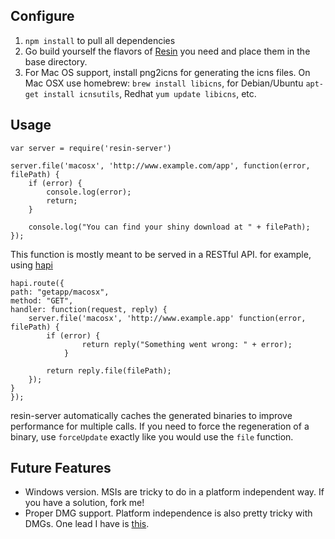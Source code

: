 Configure
---------

1. `npm install` to pull all dependencies 
2. Go build yourself the flavors of [Resin](http://github.com/moneppo/resin) you need and place them in the base directory.
3. For Mac OS support, install png2icns for generating the icns files. On Mac OSX use homebrew: `brew install libicns`, for Debian/Ubuntu `apt-get install icnsutils`, Redhat `yum update libicns`, etc.

Usage
-----

	var server = require('resin-server')

	server.file('macosx', 'http://www.example.com/app', function(error, filePath) {
		if (error) {
			console.log(error);
			return;
		}

		console.log("You can find your shiny download at " + filePath);
	});

This function is mostly meant to be served in a RESTful API. for example, using [hapi](http://hapijs.com/)

	hapi.route({
    path: "getapp/macosx",
    method: "GET",
    handler: function(request, reply) {
    	server.file('macosx', 'http://www.example.app' function(error, filePath) {
    		if (error) {
					return reply("Something went wrong: " + error);
				}

    		return reply.file(filePath);
    	});
    }
	});

resin-server automatically caches the generated binaries to improve performance for multiple calls. If you need to force the regeneration of a binary, use `forceUpdate` exactly like you would use the `file` function.

Future Features
---------------
* Windows version. MSIs are tricky to do in a platform independent way. If you have a solution, fork me!
* Proper DMG support. Platform independence is also pretty tricky with DMGs. One lead I have is [this](http://hogliux.github.io/bomutils/tutorial.html).



